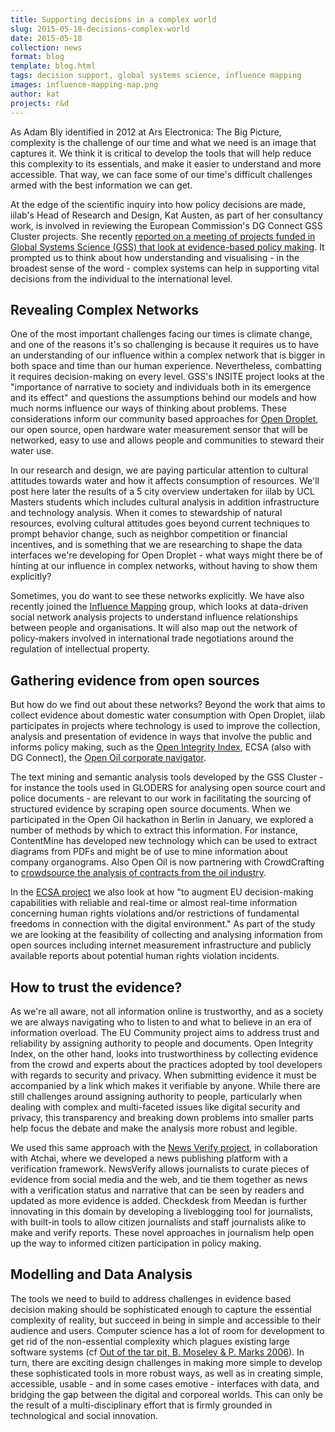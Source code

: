 ```yaml
---
title: Supporting decisions in a complex world
slug: 2015-05-18-decisions-complex-world
date: 2015-05-18
collection: news
format: blog
template: blog.html
tags: decision support, global systems science, influence mapping
images: influence-mapping-map.png
author: kat
projects: r&d
---
```


As Adam Bly identified in 2012 at Ars Electronica: The Big Picture, complexity is the challenge of our time and what we need is an image that captures it. We think it is critical to develop the tools that will help reduce this complexity to its essentials, and make it easier to understand and more accessible. That way, we can face some of our time's difficult challenges armed with the best information we can get.

<!--more-->

At the edge of the scientific inquiry into how policy decisions are made, iilab's Head of Research and Design, Kat Austen, as part of her consultancy work, is involved in reviewing the European Commission's DG Connect GSS Cluster projects. She recently [reported on a meeting of projects funded in Global Systems Science (GSS) that look at evidence-based policy making](http://ec.europa.eu/digital-agenda/en/news/report-meeting-projects-funded-global-systems-science-gss). It prompted us to think about how understanding and visualising - in the broadest sense of the word - complex systems can help in supporting vital decisions from the individual to the international level.

## Revealing Complex Networks

One of the most important challenges facing our times is climate change, and one of the reasons it's so challenging is because it requires us to have an understanding of our influence within a complex network that is bigger in both space and time than our human experience. Nevertheless, combatting it requires decision-making on every level. GSS's INSITE project looks at the "importance of narrative to society and individuals both in its emergence and its effect" and questions the assumptions behind our models and how much norms influence our ways of thinking about problems. These considerations inform our community based approaches for [Open Droplet](https://iilab.org/projects/open-droplet.html), our open source, open hardware water measurement sensor that will be networked, easy to use and allows people and communities to steward their water use. 

In our research and design, we are paying particular attention to cultural attitudes towards water and how it affects consumption of resources. We'll post here later the results of a 5 city overview undertaken for iilab by UCL Masters students which includes cultural analysis in addition infrastructure and technology analysis. When it comes to stewardship of natural resources, evolving cultural attitudes goes beyond current techniques to prompt behavior change, such as neighbor competition or financial incentives, and is something that we are researching to shape the data interfaces we're developing for Open Droplet - what ways might there be of hinting at our influence in complex networks, without having to show them explicitly?

Sometimes, you do want to see these networks explicitly. We have also recently joined the [Influence Mapping](https://influencemapping.org/) group, which looks at data-driven social network analysis projects to understand influence relationships between people and organisations. It will also map out the network of policy-makers involved in international trade negotiations around the regulation of intellectual property.

## Gathering evidence from open sources

But how do we find out about these networks? Beyond the work that aims to collect evidence about domestic water consumption with Open Droplet, iilab participates in projects where technology is used to improve the collection, analysis and presentation of evidence in ways that involve the public and informs policy making, such as the [Open Integrity Index](/project/open-integrity.html), ECSA (also with DG Connect), the [Open Oil corporate navigator](/project/open-oil.html). 

The text mining and semantic analysis tools developed by the GSS Cluster - for instance the tools used in GLODERS for analysing open source court and police documents - are relevant to our work in facilitating the sourcing of structured evidence by scraping open source documents. When we participated in the Open Oil hackathon in Berlin in January, we explored a number of methods by which to extract this information. For instance, ContentMine has developed new technology which can be used to extract diagrams from PDFs and might be of use to mine information about company organograms. Also Open Oil is now partnering with CrowdCrafting to [crowdsource the analysis of contracts from the oil industry](http://crowdcrafting.org/app/openoil/). 

In the [ECSA project](http://ec.europa.eu/digital-agenda/en/news/no-disconnect-strategy-workshop-european-capability-situational) we also look at how "to augment EU decision-making capabilities with reliable and real-time or almost real-time information concerning human rights violations and/or restrictions of fundamental freedoms in connection with the digital environment." As part of the study we are looking at the feasibility of collecting and analysing information from open sources including internet measurement infrastructure and publicly available reports about potential human rights violation incidents.

## How to trust the evidence?

As we're all aware, not all information online is trustworthy, and as a society we are always navigating who to listen to and what to believe in an era of information overload. The EU Community project aims to address trust and reliability by assigning authority to people and documents. Open Integrity Index, on the other hand, looks into trustworthiness by collecting evidence from the crowd and experts about the practices adopted by tool developers with regards to security and privacy. When submitting evidence it must be accompanied by a link which makes it verifiable by anyone. While there are still challenges around assigning authority to people, particularly when dealing with complex and multi-faceted issues like digital security and privacy,  this transparency and breaking down problems into smaller parts help focus the debate and make the analysis more robust and legible. 

We used this same approach with the [News Verify project](http://newsverify.atchai.com/), in collaboration with Atchai, where we developed a news publishing platform with a verification framework. NewsVerify allows journalists to curate pieces of evidence from social media and the web, and tie them together as news with a verification status and narrative that can be seen by readers and updated as more evidence is added.  Checkdesk from Meedan is further innovating in this domain by developing a liveblogging tool for journalists, with built-in tools to allow citizen journalists and staff journalists alike to make and verify reports. These novel approaches in journalism help open up the way to informed citizen participation in policy making.

## Modelling and Data Analysis

The tools we need to build to address challenges in evidence based decision making should be sophisticated enough to capture the essential complexity of reality, but succeed in being in simple and accessible to their audience and users. Computer science has a lot of room for development to get rid of the non-essential complexity which plagues existing large software systems (cf [Out of the tar pit, B. Moseley & P. Marks 2006](https://github.com/papers-we-love/papers-we-love/blob/master/design/out-of-the-tar-pit.pdf)).  In turn, there are exciting design challenges in making more simple to develop these sophisticated tools in more robust ways, as well as in creating simple, accessible, usable - and in some cases emotive - interfaces with data, and bridging the gap between the digital and corporeal worlds. This can only be the result of a multi-disciplinary effort that is firmly grounded in technological and social innovation.